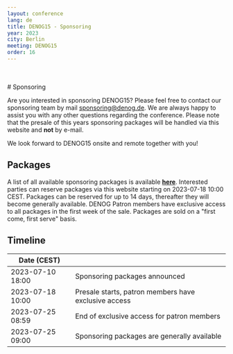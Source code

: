 ```yaml
---
layout: conference
lang: de
title: DENOG15 - Sponsoring
year: 2023
city: Berlin
meeting: DENOG15
order: 16
---
```


<br />
<br />
# Sponsoring

Are you interested in sponsoring DENOG15? Please feel free to contact our sponsoring team by mail [sponsoring@denog.de](mailto:sponsoring@denog.de).
We are always happy to assist you with any other questions regarding the conference. Please note that the presale of this years sponsoring packages will be handled via this website and **not** by e-mail.

We look forward to DENOG15 onsite and remote together with you!


## Packages
A list of all available sponsoring packages is available [**here**](/files/denog15/DENOG15_sponsoring_v1.pdf).
Interested parties can reserve packages via this website starting on 2023-07-18 10:00 CEST.
Packages can be reserved for up to 14 days, thereafter they will become generally available.
DENOG Patron members have exclusive access to all packages in the first week of the sale.
Packages are sold on a "first come, first serve" basis.

## Timeline

| Date (CEST)      |                                                      |
|------------------|------------------------------------------------------|
| 2023-07-10  18:00 | Sponsoring packages announced                        |
| 2023-07-18  10:00 | Presale starts, patron members have exclusive access |
| 2023-07-25  08:59 | End of exclusive access for patron members           |
| 2023-07-25  09:00 | Sponsoring packages are generally available         |

<br/>
<br/>
<br/>
